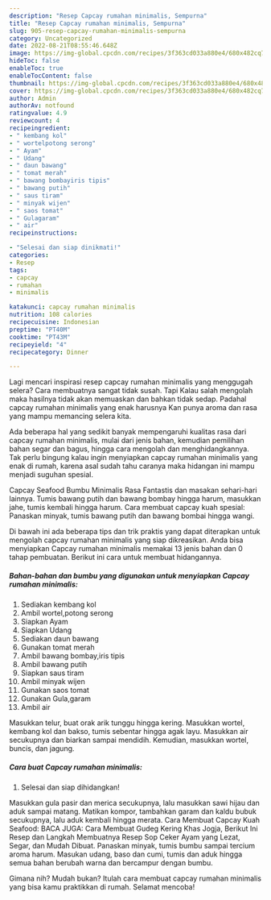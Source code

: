 ```yaml
---
description: "Resep Capcay rumahan minimalis, Sempurna"
title: "Resep Capcay rumahan minimalis, Sempurna"
slug: 905-resep-capcay-rumahan-minimalis-sempurna
category: Uncategorized
date: 2022-08-21T08:55:46.648Z
image: https://img-global.cpcdn.com/recipes/3f363cd033a880e4/680x482cq70/capcay-rumahan-minimalis-foto-resep-utama.jpg
hideToc: false
enableToc: true
enableTocContent: false
thumbnail: https://img-global.cpcdn.com/recipes/3f363cd033a880e4/680x482cq70/capcay-rumahan-minimalis-foto-resep-utama.jpg
cover: https://img-global.cpcdn.com/recipes/3f363cd033a880e4/680x482cq70/capcay-rumahan-minimalis-foto-resep-utama.jpg
author: Admin
authorAv: notfound
ratingvalue: 4.9
reviewcount: 4
recipeingredient:
- " kembang kol"
- " wortelpotong serong"
- " Ayam"
- " Udang"
- " daun bawang"
- " tomat merah"
- " bawang bombayiris tipis"
- " bawang putih"
- " saus tiram"
- " minyak wijen"
- " saos tomat"
- " Gulagaram"
- " air"
recipeinstructions:

- "Selesai dan siap dinikmati!"
categories:
- Resep
tags:
- capcay
- rumahan
- minimalis

katakunci: capcay rumahan minimalis 
nutrition: 108 calories
recipecuisine: Indonesian
preptime: "PT40M"
cooktime: "PT43M"
recipeyield: "4"
recipecategory: Dinner

---
```



Lagi mencari inspirasi resep capcay rumahan minimalis yang menggugah selera? Cara membuatnya sangat tidak susah. Tapi Kalau salah mengolah maka hasilnya tidak akan memuaskan dan bahkan tidak sedap. Padahal capcay rumahan minimalis yang enak harusnya Kan punya aroma dan rasa yang mampu memancing selera kita.


Ada beberapa hal yang sedikit banyak mempengaruhi kualitas rasa dari capcay rumahan minimalis, mulai dari jenis bahan, kemudian pemilihan bahan segar dan bagus, hingga cara mengolah dan menghidangkannya. Tak perlu bingung kalau ingin menyiapkan capcay rumahan minimalis yang enak di rumah, karena asal sudah tahu caranya maka hidangan ini mampu menjadi suguhan spesial.

Capcay Seafood Bumbu Minimalis Rasa Fantastis dan masakan sehari-hari lainnya. Tumis bawang putih dan bawang bombay hingga harum, masukkan jahe, tumis kembali hingga harum. Cara membuat capcay kuah spesial: Panaskan minyak, tumis bawang putih dan bawang bombai hingga wangi.


Di bawah ini ada beberapa tips dan trik praktis yang dapat diterapkan untuk mengolah capcay rumahan minimalis yang siap dikreasikan. Anda bisa menyiapkan Capcay rumahan minimalis memakai 13 jenis bahan dan 0 tahap pembuatan. Berikut ini cara untuk membuat hidangannya.

<!--inarticleads1-->

##### Bahan-bahan dan bumbu yang digunakan untuk menyiapkan Capcay rumahan minimalis:

1. Sediakan  kembang kol
1. Ambil  wortel,potong serong
1. Siapkan  Ayam
1. Siapkan  Udang
1. Sediakan  daun bawang
1. Gunakan  tomat merah
1. Ambil  bawang bombay,iris tipis
1. Ambil  bawang putih
1. Siapkan  saus tiram
1. Ambil  minyak wijen
1. Gunakan  saos tomat
1. Gunakan  Gula,garam
1. Ambil  air


Masukkan telur, buat orak arik tunggu hingga kering. Masukkan wortel, kembang kol dan bakso, tumis sebentar hingga agak layu. Masukkan air secukupnya dan biarkan sampai mendidih. Kemudian, masukkan wortel, buncis, dan jagung. 

<!--inarticleads2-->

##### Cara buat Capcay rumahan minimalis:


1. Selesai dan siap dihidangkan!

Masukkan gula pasir dan merica secukupnya, lalu masukkan sawi hijau dan aduk sampai matang. Matikan kompor, tambahkan garam dan kaldu bubuk secukupnya, lalu aduk kembali hingga merata. Cara Membuat Capcay Kuah Seafood: BACA JUGA: Cara Membuat Gudeg Kering Khas Jogja, Berikut Ini Resep dan Langkah Membuatnya Resep Sop Ceker Ayam yang Lezat, Segar, dan Mudah Dibuat. Panaskan minyak, tumis bumbu sampai tercium aroma harum. Masukan udang, baso dan cumi, tumis dan aduk hingga semua bahan berubah warna dan bercampur dengan bumbu. 

Gimana nih? Mudah bukan? Itulah cara membuat capcay rumahan minimalis yang bisa kamu praktikkan di rumah. Selamat mencoba!
